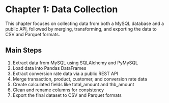 
# Chapter 1: Data Collection

This chapter focuses on collecting data from both a MySQL database and a public API, followed by merging, transforming, and exporting the data to CSV and Parquet formats.

## Main Steps

1. Extract data from MySQL using SQLAlchemy and PyMySQL
2. Load data into Pandas DataFrames
3. Extract conversion rate data via a public REST API
4. Merge transaction, product, customer, and conversion rate data
5. Create calculated fields like total_amount and thb_amount
6. Clean and rename columns for consistency
7. Export the final dataset to CSV and Parquet formats
